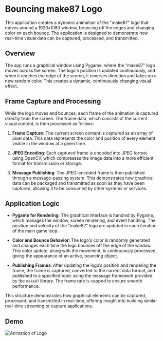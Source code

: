 # Bouncing make87 Logo

This application creates a dynamic animation of the "make87" logo that moves around a 1920x1080 window, bouncing off the
edges and changing color on each bounce. The application is designed to demonstrate how real-time visual data can be
captured, processed, and transmitted.

## Overview

The app runs a graphical window using Pygame, where the "make87" logo moves across the screen. The logo's position is
updated continuously, and when it reaches the edge of the screen, it reverses direction and takes on a new random color.
This creates a dynamic, continuously changing visual effect.

## Frame Capture and Processing

While the logo moves and bounces, each frame of the animation is captured directly from the screen. The frame data,
which consists of the current visual content, is then processed as follows:

1. **Frame Capture**: The current screen content is captured as an array of pixel data. This data represents the color
   and position of every element visible in the window at a given time.

2. **JPEG Encoding**: Each captured frame is encoded into JPEG format using OpenCV, which compresses the image data into
   a more efficient format for transmission or storage.

3. **Message Publishing**: The JPEG-encoded frame is then published through a message-passing system. This demonstrates
   how graphical data can be packaged and transmitted as soon as they have been captured, allowing it to be consumed by
   other systems or
   services.

## Application Logic

- **Pygame for Rendering**: The graphical interface is handled by Pygame, which manages the window, screen rendering,
  and event handling. The position and velocity of the "make87" logo are updated in each iteration of the main game
  loop.

- **Color and Bounce Behavior**: The logo's color is randomly generated and changes each time the logo bounces off the
  edge of the window. This color update, along with the movement, is continuously processed, giving the appearance of an
  active, bouncing object.

- **Publishing Frames**: After updating the logo’s position and rendering the frame, the frame is captured, converted to
  the correct data format, and published to a specified topic using the message framework provided by the `make87`
  library. The frame rate is capped to ensure smooth performance.

This structure demonstrates how graphical elements can be captured, processed, and transmitted in real-time, offering
insight into building similar real-time streaming or capture applications.

## Demo

![Animation of Logo](https://github.com/make87/bouncing-make87-logo/blob/assets/make87-bouncing.gif)